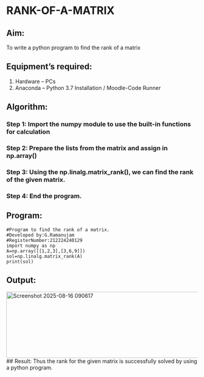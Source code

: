 # RANK-OF-A-MATRIX
## Aim:
To write a python program to find the rank of a matrix
## Equipment’s required:
1. 	Hardware – PCs
2. 	Anaconda – Python 3.7 Installation / Moodle-Code Runner
## Algorithm:
### Step 1: Import the numpy module to use the built-in functions for calculation
### Step 2: Prepare the lists from the matrix and assign in np.array()
### Step 3: Using the np.linalg.matrix_rank(), we can find the rank of the given matrix.
### Step 4: End the program.
## Program:
```
#Program to find the rank of a matrix.
#Developed by:G.Ramanujam 
#RegisterNumber:212224240129
import numpy as np
A=np.array([[1,2,3],[3,6,9]])
sol=np.linalg.matrix_rank(A)
print(sol)
```
## Output:
<img width="526" height="174" alt="Screenshot 2025-08-16 090617" src="https://github.com/user-attachments/assets/29a24e4c-5799-4a26-bb28-225803abbeb5" />
## Result:
Thus the rank for the given matrix is successfully solved by  using a python program.

